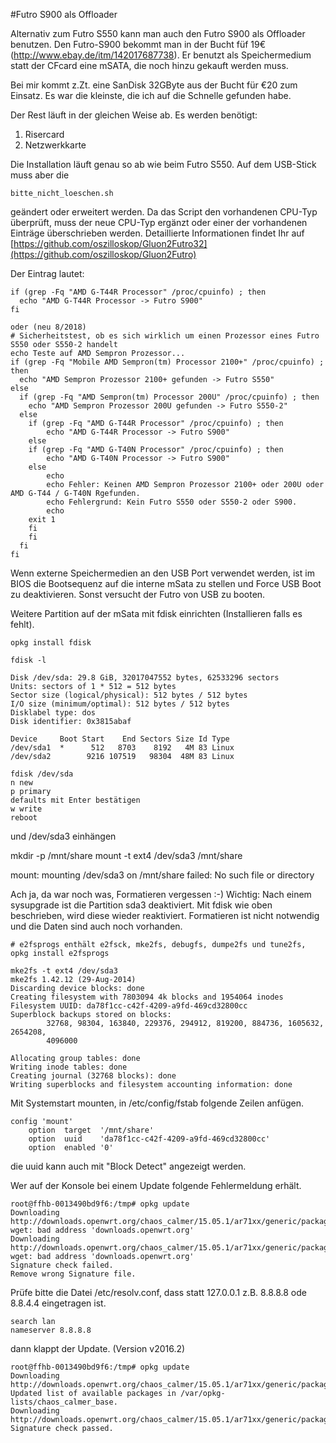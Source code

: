 #Futro S900 als Offloader

Alternativ zum Futro S550 kann man auch den Futro S900 als Offloader benutzen. Den Futro-S900 bekommt man in der Bucht füf 19€ (http://www.ebay.de/itm/142017687738). Er benutzt als Speichermedium statt der CFcard eine mSATA, die noch hinzu gekauft werden muss.

Bei mir kommt z.Zt. eine SanDisk 32GByte aus der Bucht für €20 zum Einsatz. Es war die kleinste, die ich auf die Schnelle gefunden habe.

Der Rest läuft in der gleichen Weise ab. Es werden benötigt:

1. Risercard
2. Netzwerkkarte

Die Installation läuft genau so ab wie beim Futro S550. Auf dem USB-Stick muss aber die
~~~
bitte_nicht_loeschen.sh
~~~

geändert oder erweitert werden. Da das Script den vorhandenen CPU-Typ überprüft, muss der neue CPU-Typ ergänzt oder einer der vorhandenen Einträge überschrieben werden. Detaillierte Informationen findet Ihr auf [https://github.com/oszilloskop/Gluon2Futro32](https://github.com/oszilloskop/Gluon2Futro)

Der Eintrag lautet:

~~~
if (grep -Fq "AMD G-T44R Processor" /proc/cpuinfo) ; then
  echo "AMD G-T44R Processor -> Futro S900"
fi

oder (neu 8/2018)
# Sicherheitstest, ob es sich wirklich um einen Prozessor eines Futro S550 oder S550-2 handelt
echo Teste auf AMD Sempron Prozessor...
if (grep -Fq "Mobile AMD Sempron(tm) Processor 2100+" /proc/cpuinfo) ; then
  echo "AMD Sempron Prozessor 2100+ gefunden -> Futro S550"
else
  if (grep -Fq "AMD Sempron(tm) Processor 200U" /proc/cpuinfo) ; then
    echo "AMD Sempron Prozessor 200U gefunden -> Futro S550-2"
  else
	if (grep -Fq "AMD G-T44R Processor" /proc/cpuinfo) ; then
		echo "AMD G-T44R Processor -> Futro S900"
    else
	if (grep -Fq "AMD G-T40N Processor" /proc/cpuinfo) ; then
		echo "AMD G-T40N Processor -> Futro S900"
    else
		echo
		echo Fehler: Keinen AMD Sempron Prozessor 2100+ oder 200U oder AMD G-T44 / G-T40N Rgefunden.
		echo Fehlergrund: Kein Futro S550 oder S550-2 oder S900.
		echo
	exit 1
	fi
	fi
  fi
fi
~~~

Wenn externe Speichermedien an den USB Port verwendet werden, ist im BIOS die Bootsequenz auf die interne mSata zu stellen und Force USB Boot zu deaktivieren.
Sonst versucht der Futro von USB zu booten.


Weitere Partition auf der mSata mit fdisk einrichten (Installieren falls es fehlt).
~~~
opkg install fdisk
~~~
~~~
fdisk -l

Disk /dev/sda: 29.8 GiB, 32017047552 bytes, 62533296 sectors
Units: sectors of 1 * 512 = 512 bytes
Sector size (logical/physical): 512 bytes / 512 bytes
I/O size (minimum/optimal): 512 bytes / 512 bytes
Disklabel type: dos
Disk identifier: 0x3815abaf

Device     Boot Start    End Sectors Size Id Type
/dev/sda1  *      512   8703    8192   4M 83 Linux
/dev/sda2        9216 107519   98304  48M 83 Linux
~~~

~~~
fdisk /dev/sda
n new
p primary
defaults mit Enter bestätigen
w write
reboot
~~~

und /dev/sda3 einhängen

mkdir -p /mnt/share
mount -t ext4 /dev/sda3 /mnt/share

mount: mounting /dev/sda3 on /mnt/share failed: No such file or directory

Ach ja, da war noch was, Formatieren vergessen :-)
Wichtig: Nach einem sysupgrade ist die Partition sda3 deaktiviert. Mit fdisk wie oben beschrieben, wird diese wieder reaktiviert. Formatieren ist nicht notwendig und die Daten sind auch noch vorhanden.
~~~
# e2fsprogs enthält e2fsck, mke2fs, debugfs, dumpe2fs und tune2fs,
opkg install e2fsprogs 
~~~
~~~
mke2fs -t ext4 /dev/sda3
mke2fs 1.42.12 (29-Aug-2014)
Discarding device blocks: done
Creating filesystem with 7803094 4k blocks and 1954064 inodes
Filesystem UUID: da78f1cc-c42f-4209-a9fd-469cd32800cc
Superblock backups stored on blocks:
        32768, 98304, 163840, 229376, 294912, 819200, 884736, 1605632, 2654208,
        4096000

Allocating group tables: done
Writing inode tables: done
Creating journal (32768 blocks): done
Writing superblocks and filesystem accounting information: done
~~~

Mit Systemstart mounten, in /etc/config/fstab folgende Zeilen anfügen.
~~~
config 'mount'
	option	target	'/mnt/share'
	option	uuid	'da78f1cc-c42f-4209-a9fd-469cd32800cc'
	option	enabled	'0'
~~~
die uuid kann auch mit "Block Detect" angezeigt werden.


Wer auf der Konsole bei einem Update folgende Fehlermeldung erhält.
~~~
root@ffhb-0013490bd9f6:/tmp# opkg update
Downloading http://downloads.openwrt.org/chaos_calmer/15.05.1/ar71xx/generic/packages/base/Packages.gz.
wget: bad address 'downloads.openwrt.org'
Downloading http://downloads.openwrt.org/chaos_calmer/15.05.1/ar71xx/generic/packages/base/Packages.sig.
wget: bad address 'downloads.openwrt.org'
Signature check failed.
Remove wrong Signature file.
~~~
Prüfe bitte die Datei /etc/resolv.conf,
dass statt 127.0.0.1 z.B. 8.8.8.8 ode 8.8.4.4 eingetragen ist.
~~~
search lan
nameserver 8.8.8.8
~~~
dann klappt der Update. (Version v2016.2)
~~~
root@ffhb-0013490bd9f6:/tmp# opkg update
Downloading http://downloads.openwrt.org/chaos_calmer/15.05.1/ar71xx/generic/packages/base/Packages.gz.
Updated list of available packages in /var/opkg-lists/chaos_calmer_base.
Downloading http://downloads.openwrt.org/chaos_calmer/15.05.1/ar71xx/generic/packages/base/Packages.sig.
Signature check passed.
~~~